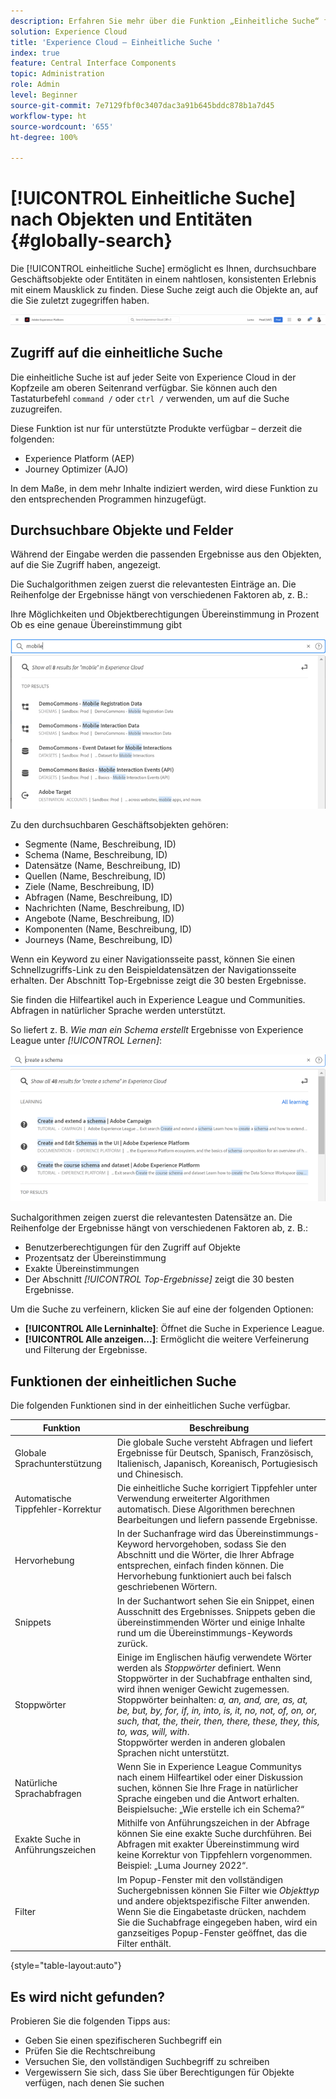```yaml
---
description: Erfahren Sie mehr über die Funktion „Einheitliche Suche“ für bestimmte Anwendungen in Experience Cloud.
solution: Experience Cloud
title: 'Experience Cloud – Einheitliche Suche '
index: true
feature: Central Interface Components
topic: Administration
role: Admin
level: Beginner
source-git-commit: 7e7129fbf0c3407dac3a91b645bddc878b1a7d45
workflow-type: ht
source-wordcount: '655'
ht-degree: 100%

---
```



# [!UICONTROL Einheitliche Suche] nach Objekten und Entitäten {#globally-search}

Die [!UICONTROL einheitliche Suche] ermöglicht es Ihnen, durchsuchbare Geschäftsobjekte oder Entitäten in einem nahtlosen, konsistenten Erlebnis mit einem Mausklick zu finden. Diese Suche zeigt auch die Objekte an, auf die Sie zuletzt zugegriffen haben.

![Globale Suche nach Objekten und Entitäten](assets/platform-search.png)

## Zugriff auf die einheitliche Suche

Die einheitliche Suche ist auf jeder Seite von Experience Cloud in der Kopfzeile am oberen Seitenrand verfügbar. Sie können auch den Tastaturbefehl `command /` oder `ctrl /` verwenden, um auf die Suche zuzugreifen.

Diese Funktion ist nur für unterstützte Produkte verfügbar – derzeit die folgenden:

* Experience Platform (AEP)
* Journey Optimizer (AJO)

In dem Maße, in dem mehr Inhalte indiziert werden, wird diese Funktion zu den entsprechenden Programmen hinzugefügt.

## Durchsuchbare Objekte und Felder

Während der Eingabe werden die passenden Ergebnisse aus den Objekten, auf die Sie Zugriff haben, angezeigt.

Die Suchalgorithmen zeigen zuerst die relevantesten Einträge an. Die Reihenfolge der Ergebnisse hängt von verschiedenen Faktoren ab, z. B.:

Ihre Möglichkeiten und Objektberechtigungen
Übereinstimmung in Prozent
Ob es eine genaue Übereinstimmung gibt

![Einheitliche Suche in Experience Cloud](assets/unified-search-results.png)

Zu den durchsuchbaren Geschäftsobjekten gehören:

* Segmente (Name, Beschreibung, ID)
* Schema (Name, Beschreibung, ID)
* Datensätze (Name, Beschreibung, ID)
* Quellen (Name, Beschreibung, ID)
* Ziele (Name, Beschreibung, ID)
* Abfragen (Name, Beschreibung, ID)
* Nachrichten (Name, Beschreibung, ID)
* Angebote (Name, Beschreibung, ID)
* Komponenten (Name, Beschreibung, ID)
* Journeys (Name, Beschreibung, ID)

Wenn ein Keyword zu einer Navigationsseite passt, können Sie einen Schnellzugriffs-Link zu den Beispieldatensätzen der Navigationsseite erhalten. Der Abschnitt Top-Ergebnisse zeigt die 30 besten Ergebnisse.

Sie finden die Hilfeartikel auch in Experience League und Communities. Abfragen in natürlicher Sprache werden unterstützt.

So liefert z. B. _Wie man ein Schema erstellt_ Ergebnisse von Experience League unter _[!UICONTROL Lernen]_:

![Einheitliche Suche in der Experience Cloud-Hilfe](assets/unified-search-learning.png)

Suchalgorithmen zeigen zuerst die relevantesten Datensätze an. Die Reihenfolge der Ergebnisse hängt von verschiedenen Faktoren ab, z. B.:

* Benutzerberechtigungen für den Zugriff auf Objekte
* Prozentsatz der Übereinstimmung
* Exakte Übereinstimmungen
* Der Abschnitt _[!UICONTROL Top-Ergebnisse]_ zeigt die 30 besten Ergebnisse.

Um die Suche zu verfeinern, klicken Sie auf eine der folgenden Optionen:

* **[!UICONTROL Alle Lerninhalte]**: Öffnet die Suche in Experience League.
* **[!UICONTROL Alle anzeigen...]**: Ermöglicht die weitere Verfeinerung und Filterung der Ergebnisse.

## Funktionen der einheitlichen Suche

Die folgenden Funktionen sind in der einheitlichen Suche verfügbar.

| Funktion | Beschreibung |
| ------- | ------- |
| Globale Sprachunterstützung | Die globale Suche versteht Abfragen und liefert Ergebnisse für Deutsch, Spanisch, Französisch, Italienisch, Japanisch, Koreanisch, Portugiesisch und Chinesisch. |
| Automatische Tippfehler-Korrektur | Die einheitliche Suche korrigiert Tippfehler unter Verwendung erweiterter Algorithmen automatisch. Diese Algorithmen berechnen Bearbeitungen und liefern passende Ergebnisse. |
| Hervorhebung | In der Suchanfrage wird das Übereinstimmungs-Keyword hervorgehoben, sodass Sie den Abschnitt und die Wörter, die Ihrer Abfrage entsprechen, einfach finden können. Die Hervorhebung funktioniert auch bei falsch geschriebenen Wörtern. |
| Snippets | In der Suchantwort sehen Sie ein Snippet, einen Ausschnitt des Ergebnisses. Snippets geben die übereinstimmenden Wörter und einige Inhalte rund um die Übereinstimmungs-Keywords zurück. |
| Stoppwörter | Einige im Englischen häufig verwendete Wörter werden als _Stoppwörter_ definiert. Wenn Stoppwörter in der Suchabfrage enthalten sind, wird ihnen weniger Gewicht zugemessen. <br>Stoppwörter beinhalten: _a, an, and, are, as, at, be, but, by, for, if, in, into, is, it, no, not, of, on, or, such, that, the, their, then, there, these, they, this, to, was, will, with_. <br>Stoppwörter werden in anderen globalen Sprachen nicht unterstützt. |
| Natürliche Sprachabfragen | Wenn Sie in Experience League Communitys nach einem Hilfeartikel oder einer Diskussion suchen, können Sie Ihre Frage in natürlicher Sprache eingeben und die Antwort erhalten. Beispielsuche: „Wie erstelle ich ein Schema?“ |
| Exakte Suche in Anführungszeichen | Mithilfe von Anführungszeichen in der Abfrage können Sie eine exakte Suche durchführen. Bei Abfragen mit exakter Übereinstimmung wird keine Korrektur von Tippfehlern vorgenommen. Beispiel: „Luma Journey 2022“. |
| Filter | Im Popup-Fenster mit den vollständigen Suchergebnissen können Sie Filter wie _Objekttyp_ und andere objektspezifische Filter anwenden. Wenn Sie die Eingabetaste drücken, nachdem Sie die Suchabfrage eingegeben haben, wird ein ganzseitiges Popup-Fenster geöffnet, das die Filter enthält. |

{style=&quot;table-layout:auto&quot;}

## Es wird nicht gefunden?

Probieren Sie die folgenden Tipps aus:

* Geben Sie einen spezifischeren Suchbegriff ein
* Prüfen Sie die Rechtschreibung
* Versuchen Sie, den vollständigen Suchbegriff zu schreiben
* Vergewissern Sie sich, dass Sie über Berechtigungen für Objekte verfügen, nach denen Sie suchen











